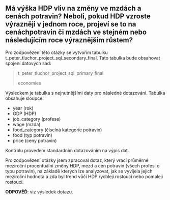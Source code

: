 ## Má výška HDP vliv na změny ve mzdách a cenách potravin? Neboli, pokud HDP vzroste výrazněji v jednom roce, projeví se to na cenáchpotravin či mzdách ve stejném nebo následujícím roce výraznějším růstem?

Pro zodpovězení této otázky se vytvořím tabulku t_peter_tluchor_project_sql_secondary_final. Tato tabulka bude obsahovat spojení datových sad:

> t_peter_tluchor_project_sql_primary_final
>
> economies

Výsledkem je tabulka s nejnutnějšími daty pro následné dotazování. Tabulka obsahuje sloupce:
- year (rok)
- GDP (HDP)
- job_category (profese)
- wage (mzda)
- food_category (číselná kategorie potravin)
- food (typ potravin)
- price (ceny potravin)

Kontrolu provedem standardním dotazováním na výpis dat.

Pro zodpovězení otázky jsem zpracoval dotaz, který vrací průměrné meziroční procentuální změny HDP, mezd a cen potravin (všech profesí o typu potravin), na základě kterých lze analyzovat, jak se
vyvíjela jejich meziroční hodnota a zda byl trend vůči HDP rychleji rostoucí nebo pomaleji rostoucí.

**ODPOVĚĎ**: viz výsledek dotazu.
